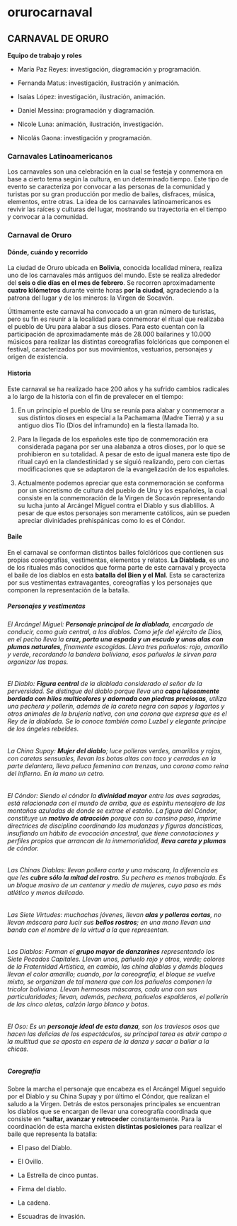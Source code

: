 # orurocarnaval
## CARNAVAL DE ORURO

**Equipo de trabajo y roles**

- María Paz Reyes: investigación, diagramación y programación. 

- Fernanda Matus: investigación, ilustración y animación. 

- Isaías López: investigación, ilustración, animación. 

- Daniel Messina: programación y diagramación.

- Nicole Luna: animación, ilustración, investigación.

- Nicolás Gaona: investigación y programación.  

### Carnavales Latinoamericanos

Los carnavales son una celebración en la cual se festeja y conmemora en base a cierto tema según la cultura, en un determinado tiempo. Este tipo de evento se caracteriza por convocar a las personas de la comunidad y turistas por su gran producción por medio de bailes, disfraces, música, elementos, entre otras. La idea de los carnavales latinoamericanos es revivir las raíces y culturas del lugar, mostrando su trayectoria en el tiempo y convocar a la comunidad.  

### Carnaval de Oruro

#### Dónde, cuándo y recorrido

La ciudad de Oruro ubicada en **Bolivia**, conocida localidad minera, realiza uno de los carnavales más antiguos del mundo. Este se realiza alrededor del **seis o die días en el mes de febrero**. Se recorren aproximadamente **cuatro kilómetros** durante veinte horas **por la ciudad**, agradeciendo a la patrona del lugar y de los mineros: la Virgen de Socavón. 

Últimamente este carnaval ha convocado a un gran número de turistas, pero su fin es reunir a la localidad para conmemorar el ritual que realizaba el pueblo de Uru para alabar a sus dioses. Para esto cuentan con la participación de aproximadamente más de 28.000 bailarines y 10.000 músicos para realizar las distintas coreografías folclóricas que componen el festival, caracterizados por sus movimientos, vestuarios, personajes y origen de existencia. 

#### Historia 

Este carnaval se ha realizado hace 200 años y ha sufrido cambios radicales a lo largo de la historia con el fin de prevalecer en el tiempo:  

1. En un principio el pueblo de Uru se reunía para alabar y conmemorar a sus distintos dioses en especial a la Pachamama (Madre Tierra) y a su antiguo dios Tio (Dios del inframundo) en la fiesta llamada Ito. 

2. Para la llegada de los españoles este tipo de conmemoración era considerada pagana por ser una alabanza a otros dioses, por lo que se prohibieron en su totalidad. A pesar de esto de igual manera este tipo de ritual cayó en la clandestinidad y se siguió realizando, pero con ciertas modificaciones que se adaptaron de la evangelización de los españoles.  

3. Actualmente podemos apreciar que esta conmemoración se conforma por un sincretismo de cultura del pueblo de Uru y los españoles, la cual consiste en la conmemoración de la Virgen de Socavón representando su lucha junto al Arcángel Miguel contra el Diablo y sus diablillos. A pesar de que estos personajes son meramente católicos, aún se pueden apreciar divinidades prehispánicas como lo es el Cóndor. 

#### Baile

En el carnaval se conforman distintos bailes folclóricos que contienen sus propias coreografías, vestimentas, elementos y relatos. 
**La Diablada**, es uno de los rituales más conocidos que forma parte de este carnaval y proyecta el baile de los diablos en esta **batalla del Bien y el Mal**. Esta se caracteriza por sus vestimentas extravagantes, coreografías y los personajes que componen la representación de la batalla. 

##### Personajes y vestimentas

###### *El Arcángel Miguel*: **Personaje principal de la diablada**, encargado de conducir, como guía central, a los diablos. Como jefe del ejército de Dios, en el pecho lleva la **cruz, porta una espada y un escudo y unas alas con plumas naturales**, finamente escogidas. Lleva tres pañuelos: rojo, amarillo y verde, recordando la bandera boliviana, esos pañuelos le sirven para organizar las tropas. 

###### *El Diablo*: **Figura central** de la diablada considerado el señor de la perversidad. Se distingue del diablo porque lleva una **capa lujosamente bordada con hilos multicolores y adornada con piedras preciosas**, utiliza una pechera y pollerín, además de la careta negra con sapos y lagartos y otros animales de la brujería nativa, con una corona que expresa que es el Rey de la diablada. Se lo conoce también como Luzbel y elegante príncipe de los ángeles rebeldes.

###### *La China Supay*: **Mujer del diablo**; luce polleras verdes, amarillos y rojas, con caretas sensuales, llevan las botas altas con taco y cerradas en la parte delantera, lleva peluca femenina con trenzas, una corona como reina del infierno. En la mano un cetro.

###### *El Cóndor*: Siendo el cóndor la **divinidad mayor** entre las aves sagradas, está relacionada con el mundo de arriba, que es espíritu mensajero de las montañas azuladas de donde se extrae el estaño. La figura del Cóndor, constituye un **motivo de atracción** porque con su cansino paso, imprime directrices de disciplina coordinando las mudanzas y figuras dancísticas, insuflando un hábito de evocación ancestral, que tiene connotaciones y perfiles propios que arrancan de la inmemorialidad, **lleva careta y plumas** de cóndor.

###### *Las Chinas Diablas*: llevan pollera corta y una máscara, la diferencia es que les **cubre sólo la mitad del rostro**. Su pechera es menos trabajada. Es un bloque masivo de un centenar y medio de mujeres, cuyo paso es más atlético y menos delicado.

###### *Las Siete Virtudes*: muchachas jóvenes, llevan **alas y polleras cortas**, no llevan máscara para lucir sus **bellos rostros**; en una mano llevan una banda con el nombre de la virtud a la que representan.

###### *Los Diablos*: Forman el **grupo mayor de danzarines** representando los Siete Pecados Capitales. Llevan unos, pañuelo rojo y otros, verde; colores de la Fraternidad Artística, en cambio, las china diablas y demás bloques llevan el color amarillo; cuando, por la coreografía, el bloque se vuelve mixto, se organizan de tal manera que con los pañuelos componen la tricolor boliviana. Llevan hermosas máscaras, cada una con sus particularidades; llevan, además, pechera, pañuelos espalderos, el pollerín de las cinco aletas, calzón largo blanco y botas.

###### *El Oso*: Es un **personaje ideal de esta danza**, son los traviesos osos que hacen las delicias de los espectáculos, su principal tarea es abrir campo a la multitud que se aposta en espera de la danza y sacar a bailar a la chicas.

##### Corografía
 
Sobre la marcha el personaje que encabeza es el Arcángel Miguel seguido por el Diablo y su China Supay y por último el Cóndor, que realizan el saludo a la Virgen. Detrás de estos personajes principales se encuentran los diablos que se encargan de llevar una coreografía coordinada que consiste en ***saltar, avanzar y retroceder** constantemente. Para la coordinación de esta marcha existen **distintas posiciones** para realizar el baile que representa la batalla: 

- El paso del Diablo. 

- El Ovillo. 

- La Estrella de cinco puntas. 

- Firma del diablo.

- La cadena.

- Escuadras de invasión. 

